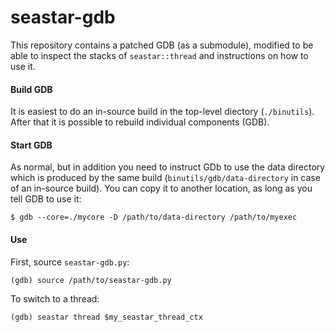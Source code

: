 # seastar-gdb

This repository contains a patched GDB (as a submodule), modified to be able to
inspect the stacks of `seastar::thread` and instructions on how to use it.

#### Build GDB

It is easiest to do an in-source build in the top-level diectory (`./binutils`).
After that it is possible to rebuild individual components (GDB).

#### Start GDB

As normal, but in addition you need to instruct GDb to use the data directory
which is produced by the same build (`binutils/gdb/data-directory` in case of an
in-source build). You can copy it to another location, as long as you tell GDB
to use it:

    $ gdb --core=./mycore -D /path/to/data-directory /path/to/myexec

#### Use

First, source `seastar-gdb.py`:

    (gdb) source /path/to/seastar-gdb.py

To switch to a thread:

    (gdb) seastar thread $my_seastar_thread_ctx
